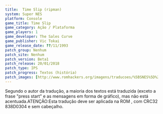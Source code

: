 ```yaml
---
title:  Time Slip (ripman)
system: Super NES
platform: Console
game_title: Time Slip
game_category: Ação / Plataforma
game_players: 1
game_developer: The Sales Curve
game_publisher: Vic Tokai
game_release_date: ??/11/1993
patch_group: Nenhum
patch_site: Nenhum
patch_version: Beta1
patch_release: 20/01/2018
patch_type: IPS
patch_progress: Textos (história)
patch_images: [http://www.romhackers.org/imagens/traducoes/%5BSNES%5D%20TimeSlip%20-%20ripman%20-%201.png,http://www.romhackers.org/imagens/traducoes/%5BSNES%5D%20TimeSlip%20-%20ripman%20-%202.png,http://www.romhackers.org/imagens/traducoes/%5BSNES%5D%20TimeSlip%20-%20ripman%20-%203.png]
---
```

Segundo o autor da tradução, a maioria dos textos está traduzida (exceto a frase "press start" e as mensagens em forma de gráfico), mas não está acentuada.ATENÇÃO:Esta tradução deve ser aplicada na ROM , com CRC32 838D0304 e sem cabeçalho.